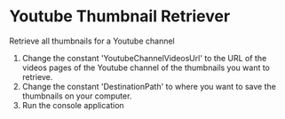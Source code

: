 # Youtube Thumbnail Retriever

Retrieve all thumbnails for a Youtube channel

1. Change the constant 'YoutubeChannelVideosUrl' to the URL of the videos pages of the Youtube channel of the thumbnails you want to retrieve.
2. Change the constant 'DestinationPath' to where you want to save the thumbnails on your computer.
3. Run the console application
